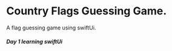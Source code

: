 #  Country Flags Guessing Game.

A flag guessing game using swiftUi.

##### Day 1 learning swiftUi




